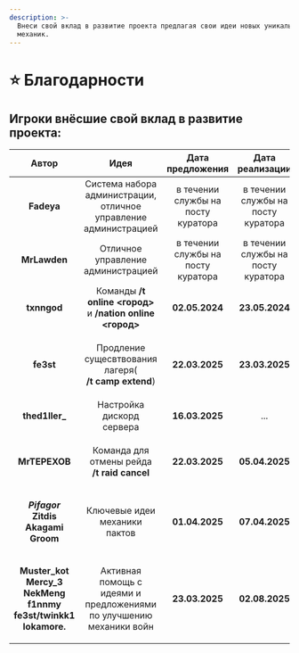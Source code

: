 ```yaml
---
description: >-
  Внеси свой вклад в развитие проекта предлагая свои идеи новых уникальных
  механик.
---
```


# ⭐ Благодарности

## Игроки внёсшие свой вклад в развитие проекта:

|                                                                                         Автор                                                                                         |                                     Идея                                    |          Дата предложения          |           Дата реализации          | Значимость 1-5 |
| :-----------------------------------------------------------------------------------------------------------------------------------------------------------------------------------: | :-------------------------------------------------------------------------: | :--------------------------------: | :--------------------------------: | :------------: |
|                                                                                       **Fadeya**                                                                                      |       Система набора администрации, отличное управление администрацией      | в течении службы на посту куратора | в течении службы на посту куратора |      **5**     |
|                                                                                      **MrLawden**                                                                                     |                      Отличное управление администрацией                     | в течении службы на посту куратора | в течении службы на посту куратора |      **5**     |
|                                                                                      **txnngod**                                                                                      |          Команды **/t online <город>** и **/nation online <город>**         |           **02.05.2024**           |           **23.05.2024**           |      **1**     |
|                                                                                       **fe3st**                                                                                       | <p>Продление сущесвтвования лагеря(<br><strong>/t camp extend</strong>)</p> |           **22.03.2025**           |           **23.03.2025**           |      **1**     |
|                                                                                    **thed1ller\_**                                                                                    |                          Настройка дискорд сервера                          |           **16.03.2025**           |                 ...                |      **5**     |
|                                                                                     **MrTEPEXOB**                                                                                     |      <p>Команда для отмены рейда<br><strong>/t raid cancel</strong></p>     |           **22.03.2025**           |           **05.04.2025**           |      **2**     |
|                                   <p><strong>_Pifagor_</strong><br><strong>Zitdis</strong><br><strong>Akagami</strong><br><strong>Groom</strong></p>                                  |                        Ключевые идеи механики пактов                        |           **01.04.2025**           |           **07.04.2025**           |      **4**     |
| <p><strong>Muster_kot</strong><br><strong>Mercy_3</strong><br><strong>NekMeng</strong><br><strong>f1nnmy</strong><br><strong>fe3st/twinkk1</strong><br><strong>Iokamore.</strong></p> |     Активная помощь с идеями и предложениями по улучшению механики войн     |           **23.03.2025**           |           **02.08.2025**           |      **4**     |

